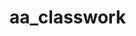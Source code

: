 # aa_classwork











































































































































































































































































































